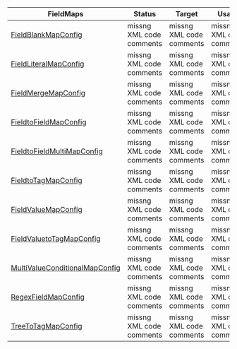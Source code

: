 | FieldMaps | Status | Target    | Usage                              |
|------------------------|---------|---------|------------------------------------------|
| [FieldBlankMapConfig](/docs/Reference/v1/FieldMaps/FieldBlankMapConfig.md) | missng XML code comments | missng XML code comments | missng XML code comments |
| [FieldLiteralMapConfig](/docs/Reference/v1/FieldMaps/FieldLiteralMapConfig.md) | missng XML code comments | missng XML code comments | missng XML code comments |
| [FieldMergeMapConfig](/docs/Reference/v1/FieldMaps/FieldMergeMapConfig.md) | missng XML code comments | missng XML code comments | missng XML code comments |
| [FieldtoFieldMapConfig](/docs/Reference/v1/FieldMaps/FieldtoFieldMapConfig.md) | missng XML code comments | missng XML code comments | missng XML code comments |
| [FieldtoFieldMultiMapConfig](/docs/Reference/v1/FieldMaps/FieldtoFieldMultiMapConfig.md) | missng XML code comments | missng XML code comments | missng XML code comments |
| [FieldtoTagMapConfig](/docs/Reference/v1/FieldMaps/FieldtoTagMapConfig.md) | missng XML code comments | missng XML code comments | missng XML code comments |
| [FieldValueMapConfig](/docs/Reference/v1/FieldMaps/FieldValueMapConfig.md) | missng XML code comments | missng XML code comments | missng XML code comments |
| [FieldValuetoTagMapConfig](/docs/Reference/v1/FieldMaps/FieldValuetoTagMapConfig.md) | missng XML code comments | missng XML code comments | missng XML code comments |
| [MultiValueConditionalMapConfig](/docs/Reference/v1/FieldMaps/MultiValueConditionalMapConfig.md) | missng XML code comments | missng XML code comments | missng XML code comments |
| [RegexFieldMapConfig](/docs/Reference/v1/FieldMaps/RegexFieldMapConfig.md) | missng XML code comments | missng XML code comments | missng XML code comments |
| [TreeToTagMapConfig](/docs/Reference/v1/FieldMaps/TreeToTagMapConfig.md) | missng XML code comments | missng XML code comments | missng XML code comments |
